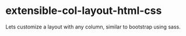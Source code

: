 # extensible-col-layout-html-css
Lets customize a layout with any column, similar to bootstrap using sass.
